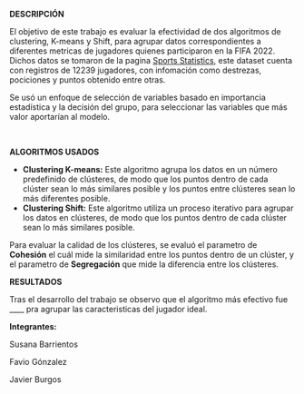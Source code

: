 **DESCRIPCIÓN**

El objetivo de este trabajo es evaluar la efectividad de dos algoritmos de clustering, K-means y Shift, para agrupar datos correspondientes a diferentes metricas de jugadores quienes participaron en la FIFA 2022. Dichos datos se tomaron de la pagina  [Sports Statistics,](https://sports-statistics.com/sports-data/fifa-2022-dataset-csvs/) este dataset cuenta con registros de 12239 jugadores, con infomación como destrezas, pociciones y puntos obtenido entre otras.

Se usó un enfoque de selección de variables basado en importancia estadística y la decisión del grupo, para seleccionar las variables que más valor aportarían al modelo.

</br>

**ALGORITMOS USADOS**

- **Clustering K-means:** Este algoritmo agrupa los datos en un número predefinido de clústeres, de modo que los puntos dentro de cada clúster sean lo más similares posible y los puntos entre clústeres sean lo más diferentes posible.
- **Clustering Shift:** Este algoritmo utiliza un proceso iterativo para agrupar los datos en clústeres, de modo que los puntos dentro de cada clúster sean lo más similares posible.

Para evaluar la calidad de los clústeres, se evaluó el parametro de **Cohesión** el cuál mide la similaridad entre los puntos dentro de un clúster, y el parametro de **Segregación** que mide la diferencia entre los clústeres.

**RESULTADOS**

Tras el desarrollo del trabajo se observo que el algoritmo más efectivo fue ____ pra agrupar las caracteristicas del jugador ideal.


**Integrantes:**

Susana Barrientos

Favio Gónzalez

Javier Burgos

